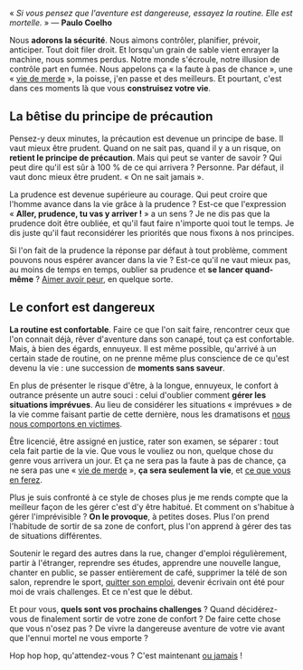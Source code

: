 <!-- 
.. title: Le danger ne vient pas d'où vous pensez
.. slug: le-danger-ne-vient-pas-doù-vous-pensez
.. date: 2013-07-04 13:00:05+02:00
.. tags: Développement personnel, Challenge
.. category: 
.. link: 
.. description: 
.. type: text
-->

<p><p>« <em>Si vous pensez que l'aventure est dangereuse, essayez la routine. Elle est mortelle.</em> » — <strong>Paulo Coelho</strong></p></p>

<p><p>Nous <strong>adorons la sécurité</strong>. Nous aimons contrôler, planifier, prévoir, anticiper. Tout doit filer droit. Et lorsqu'un grain de sable vient enrayer la machine, nous sommes perdus. Notre monde s'écroule, notre illusion de contrôle part en fumée. Nous appelons ça « la faute à pas de chance », une « <a href="http://www.viedemerde.fr/">vie de merde</a> », la poisse, j'en passe et des meilleurs. Et pourtant, c'est dans ces moments là que vous <strong>construisez votre vie</strong>.</p></p>
<!-- TEASER_END -->
<p><h2>La bêtise du principe de précaution</h2></p>

<p><p>Pensez-y deux minutes, la précaution est devenue un principe de base. Il vaut mieux être prudent. Quand on ne sait pas, quand il y a un risque, on <strong>retient le principe de précaution</strong>. Mais qui peut se vanter de savoir ? Qui peut dire qu'il est sûr à 100 % de ce qui arrivera ? Personne. Par défaut, il vaut donc mieux être prudent. « On ne sait jamais ».</p></p>

<p><p>La prudence est devenue supérieure au courage. Qui peut croire que l'homme avance dans la vie grâce à la prudence ? Est-ce que l'expression « <strong>Aller, prudence, tu vas y arriver !</strong> » a un sens ? Je ne dis pas que la prudence doit être oubliée, et qu'il faut faire n'importe quoi tout le temps. Je dis juste qu'il faut reconsidérer les priorités que nous fixons à nos principes.</p></p>

<p><p>Si l'on fait de la prudence la réponse par défaut à tout problème, comment pouvons nous espérer avancer dans la vie ? Est-ce qu'il ne vaut mieux pas, au moins de temps en temps, oublier sa prudence et <strong>se lancer quand-même</strong> ? <a href="/blog/aimer-ses-peurs/">Aimer avoir peur</a>, en quelque sorte.</p></p>

<p><h2>Le confort est dangereux</h2></p>

<p><p><strong>La routine est confortable</strong>. Faire ce que l'on sait faire, rencontrer ceux que l'on connait déjà, rêver d'aventure dans son canapé, tout ça est confortable. Mais, à bien des égards, ennuyeux. Il est même possible, qu'arrivé à un certain stade de routine, on ne prenne même plus conscience de ce qu'est devenu la vie : une succession de <strong>moments sans saveur</strong>.</p></p>

<p><p>En plus de présenter le risque d'être, à la longue, ennuyeux, le confort à outrance présente un autre souci : celui d'oublier comment <strong>gérer les situations imprévues</strong>. Au lieu de considérer les situations « imprévues » de la vie comme faisant partie de cette dernière, nous les dramatisons et <a href="/blog/le-secret-pour-prendre-ses-responsabilites/">nous nous comportons en victimes</a>.</p></p>

<p><p>Être licencié, être assigné en justice, rater son examen, se séparer : tout cela fait partie de la vie. Que vous le vouliez ou non, quelque chose du genre vous arrivera un jour. Et ça ne sera pas la faute à pas de chance, ça ne sera pas une « <a href="http://www.viedemerde.fr/">vie de merde</a> », <strong>ça sera seulement la vie</strong>, et <a href="/blog/comment-reussir-dans-la-vie-dompter-lechec/">ce que vous en ferez</a>.</p></p>

<p><p>Plus je suis confronté à ce style de choses plus je me rends compte que la meilleur façon de les gérer c'est d'y être habitué. Et comment on s'habitue à gérer l'imprévisible ? <strong>On le provoque</strong>, à petites doses. Plus l'on prend l'habitude de sortir de sa zone de confort, plus l'on apprend à gérer des tas de situations différentes.</p></p>

<p><p>Soutenir le regard des autres dans la rue, changer d'emploi régulièrement, partir à l'étranger, reprendre ses études, apprendre une nouvelle langue, chanter en public, se passer entièrement de café, supprimer la télé de son salon, reprendre le sport, <a href="/blog/je-quitte-mon-emploi/">quitter son emploi</a>, devenir écrivain ont été pour moi de vrais challenges. Et ce n'est que le début.</p></p>

<p><p>Et pour vous, <strong>quels sont vos prochains challenges</strong> ? Quand décidérez-vous de finalement sortir de votre zone de confort ? De faire cette chose que vous n'osez pas ? De vivre la dangereuse aventure de votre vie avant que l'ennui mortel ne vous emporte ?</p></p>

<p><p>Hop hop hop, qu'attendez-vous ? C'est maintenant <a href="/blog/comment-passer-a-cote-de-sa-vie-8-excuses-que-vous-regretterez/">ou jamais</a> !</p></p>
